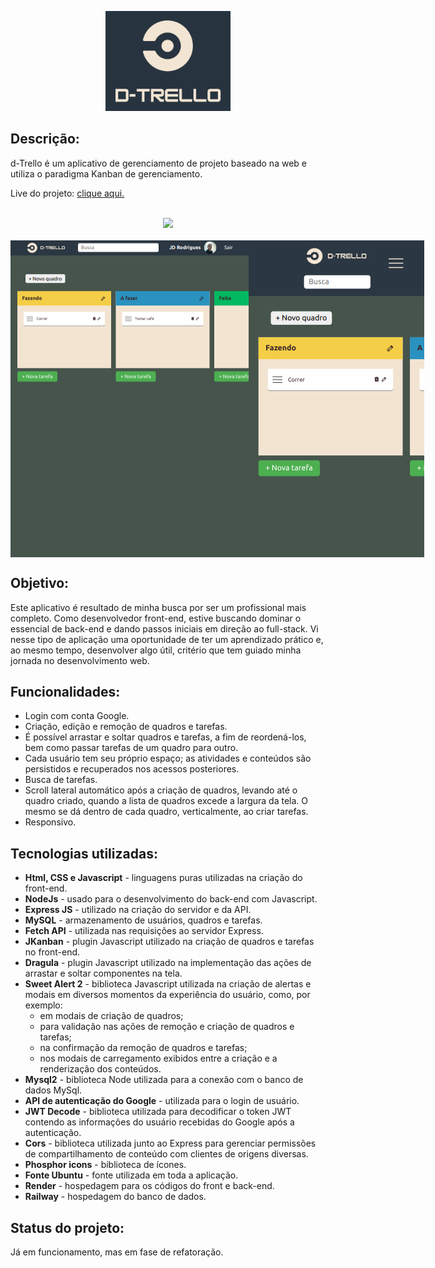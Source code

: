 <p align="center">
  <img width=200 src="./front-end/view/assets/images/logo-readme.png" />
</p>

## Descrição:
<p>d-Trello é um aplicativo de gerenciamento de projeto baseado na web e utiliza o paradigma Kanban de gerenciamento.</p>
<p>Live do projeto: <a href="https://d-trello-front.onrender.com/">clique aqui.</a></p><br>
<div align="center"><img  src="./front-end/view/assets/images/screenshots/d-trello-desktop-demo.gif" /></div><br>
<div style="display: flex; justify-content: space-around;">
  <img  src="./front-end/view/assets/images/screenshots/d-trello-tablet.png" />
  <img  src="./front-end/view/assets/images/screenshots/d-trello-smartphone.png" />
</div>

## Objetivo:
Este aplicativo é resultado de minha busca por ser um profissional mais completo. Como desenvolvedor front-end, estive buscando dominar o essencial de back-end e dando passos iniciais em direção ao full-stack. Vi nesse tipo de aplicação uma oportunidade de ter um aprendizado prático e, ao mesmo tempo, desenvolver algo útil, critério que tem guiado minha jornada no desenvolvimento web.

## Funcionalidades:
- Login com conta Google.
- Criação, edição e remoção de quadros e tarefas.
- É possível arrastar e soltar quadros e tarefas, a fim de reordená-los, bem como passar tarefas de um quadro para outro.
- Cada usuário tem seu próprio espaço; as atividades e conteúdos são persistidos e recuperados nos acessos posteriores.
- Busca de tarefas.
- Scroll lateral automático após a criação de quadros, levando até o quadro criado, quando a lista de quadros excede a largura da tela. O mesmo se dá dentro de cada quadro, verticalmente,  ao criar tarefas.
- Responsivo.
  
## Tecnologias utilizadas:
- **Html, CSS e Javascript** - linguagens puras utilizadas na criação do front-end.
- **NodeJs** - usado para o desenvolvimento do back-end com Javascript.
- **Express JS** - utilizado na criação do servidor e da API.
- **MySQL** - armazenamento de usuários, quadros e tarefas.
- **Fetch API** - utilizada nas requisições ao servidor Express.
- **JKanban** - plugin Javascript utilizado na criação de quadros e tarefas no front-end.
- **Dragula** - plugin Javascript utilizado na implementação das ações de arrastar e soltar componentes na tela.
- **Sweet Alert 2** - biblioteca Javascript utilizada na criação de alertas e modais em diversos momentos da experiência do usuário, como, por exemplo:
  - em modais de criação de quadros;
  - para validação nas ações de remoção e criação de quadros e tarefas;
  - na confirmação da remoção de quadros e tarefas;
  - nos modais de carregamento exibidos entre a criação e a renderização dos conteúdos.
- **Mysql2** - biblioteca Node utilizada para a conexão com o banco de dados MySql.
- **API de autenticação do Google** - utilizada para o login de usuário.
- **JWT Decode** - biblioteca utilizada para decodificar o token JWT contendo as informações do usuário recebidas do Google após a autenticação.
- **Cors** - biblioteca utilizada junto ao Express para gerenciar permissões de compartilhamento de conteúdo com clientes de origens diversas.
- **Phosphor icons** - biblioteca de ícones.
- **Fonte Ubuntu** - fonte utilizada em toda a aplicação.
- **Render** - hospedagem para os códigos do front e back-end.
- **Railway** - hospedagem do banco de dados.

## Status do projeto:
Já em funcionamento, mas em fase de refatoração.
